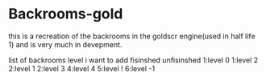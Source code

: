 # Backrooms-gold
this is a recreation of the backrooms in the goldscr engine(used in half life 1)
and is very much in devepment.

list of backrooms level i want to add
fisinshed               unfisinshed
1:level 0               1:level 2
2:level 1               2:level 3
                        4:level 4
                        5:level !
                        6:level -1
